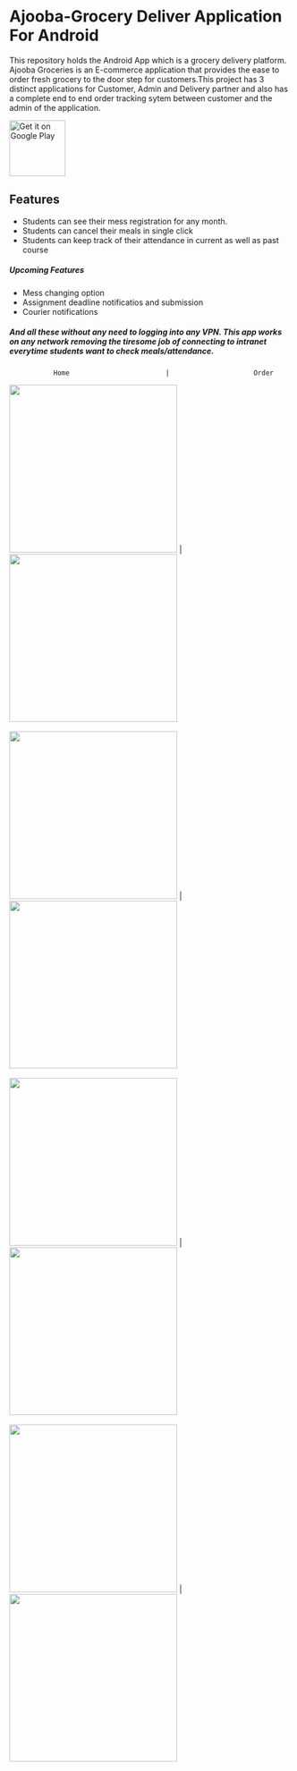 # Ajooba-Grocery Deliver Application For Android

<p>This repository holds the Android App which is a grocery delivery platform. Ajooba Groceries is an E-commerce application that provides the ease to order fresh grocery to the door step for customers.This project has 3 distinct applications for Customer, Admin and Delivery partner and also has a complete end to end order tracking sytem between customer and the admin of the application.</p>

<a href='https://play.google.com/store/apps/details?id=com.ajoobashop.ajooba&hl=en_IN&gl=US'><img alt='Get it on Google Play' src='https://play.google.com/intl/en_us/badges/images/generic/en_badge_web_generic.png' height = "100" widht = "200"/></a>

## Features
- Students can see their mess registration for any month.
- Students can cancel their meals in single click
- Students can keep track of their attendance in current as well as past course

##### Upcoming Features
- Mess changing option
- Assignment deadline notificatios and submission
- Courier notifications

##### And all these without any need to logging into any VPN. This app works on any network removing the tiresome job of connecting to intranet everytime students want to check meals/attendance.

               Home                        |                     Order

<img src="ScreenShots/Screenshot_1.jpg" width="300">     |      <img src="ScreenShots/Screenshot_5.jpg" width="300"><br>
<br>
<img src="ScreenShots/Screenshot_2.jpg" width="300"> | <img src="ScreenShots/Screenshot_7.jpg" width="300"><br>
<br>
<img src="ScreenShots/Screenshot_3.jpg" width="300"> | <img src="ScreenShots/Screenshot_6.jpg" width="300"><br>
<br>
<img src="ScreenShots/Screenshot_4.jpg" width="300"> | <img src="ScreenShots/Screenshot_8.jpg" width="300"><br>




